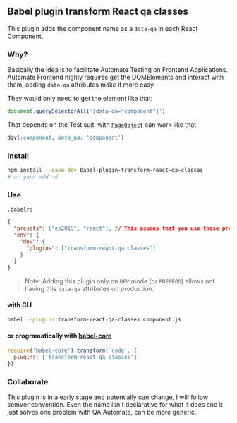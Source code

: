 ## Babel plugin transform React qa classes

This plugin adds the component name as a `data-qa` in each React Component.

### Why?

Basically the idea is to facilitate Automate Testing on Frontend Applications.
Automate Frontend highly requires get the DOMElements and interact with them, adding `data-qa` attributes make it more easy. 

They would only need to get the element like that:

```js
document.querySelectorAll('[data-qa="component"]')
```

That depends on the Test suit, with [`PageObject`](https://github.com/cheezy/page-object) can work like that:

```ruby
div(:component, data_qa: 'component')
```

### Install
```bash
npm install --save-dev babel-plugin-transform-react-qa-classes
# or yarn add -d
```

### Use
`.babelrc`
```json
{
  "presets": ["es2015", "react"], // This asumes that you use those presets
  "env": {
    "dev": {
      "plugins": ["transform-react-qa-classes"]
    }
  }
}
```

> Note: Adding this plugin only on `DEV` mode (or `PREPROD`) allows not having this `data-qa` attributes on production.

#### with CLI

```bash
babel --plugins transform-react-qa-classes component.js
```

#### or programatically with [babel-core](https://www.npmjs.com/package/babel-core)

```js
require('babel-core').transform(`code`, {
  plugins: ['transform-react-qa-classes']
})
```

### Collaborate

This plugin is in a early stage and potentially can change, I will follow semVer convention.
Even the name isn't declarative for what it does and it just solves one problem with QA Automate, can be more generic.
